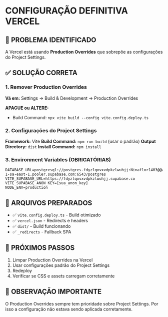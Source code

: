 # CONFIGURAÇÃO DEFINITIVA VERCEL

## 🎯 PROBLEMA IDENTIFICADO
A Vercel está usando **Production Overrides** que sobrepõe as configurações do Project Settings.

## ✅ SOLUÇÃO CORRETA

### 1. Remover Production Overrides
**Vá em:** Settings → Build & Development → Production Overrides

**APAGUE ou ALTERE:**
- Build Command: `npx vite build --config vite.config.deploy.ts`

### 2. Configurações do Project Settings
**Framework:** Vite
**Build Command:** `npm run build` (usar o padrão)
**Output Directory:** `dist`
**Install Command:** `npm install`

### 3. Environment Variables (OBRIGATÓRIAS)
```
DATABASE_URL=postgresql://postgres.fdyzlqovxvdpkzlwuhjj:Ninaflor1403@@aws-1-sa-east-1.pooler.supabase.com:6543/postgres
VITE_SUPABASE_URL=https://fdyzlqovxvdpkzlwuhjj.supabase.co
VITE_SUPABASE_ANON_KEY=[sua_anon_key]
NODE_ENV=production
```

## 🔧 ARQUIVOS PREPARADOS
- ✅ `vite.config.deploy.ts` - Build otimizado
- ✅ `vercel.json` - Redirects e headers
- ✅ `dist/` - Build funcionando
- ✅ `_redirects` - Fallback SPA

## 🚀 PRÓXIMOS PASSOS
1. Limpar Production Overrides na Vercel
2. Usar configurações padrão do Project Settings  
3. Redeploy
4. Verificar se CSS e assets carregam corretamente

## 📝 OBSERVAÇÃO IMPORTANTE
O Production Overrides sempre tem prioridade sobre Project Settings. Por isso a configuração não estava sendo aplicada corretamente.